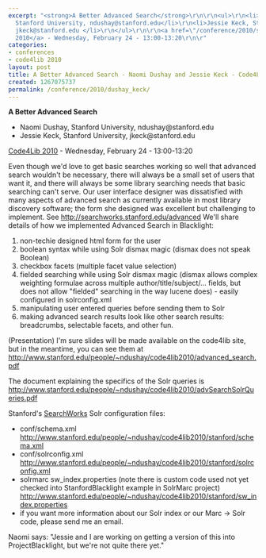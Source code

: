 ```yaml
---
excerpt: "<strong>A Better Advanced Search</strong>\r\n\r\n<ul>\r\n<li>Naomi Dushay,
  Stanford University, ndushay@stanford.edu</li>\r\n<li>Jessie Keck, Stanford University,
  jkeck@stanford.edu </li>\r\n</ul>\r\n\r\n<a href=\"/conference/2010/schedule\">Code4Lib
  2010</a> - Wednesday, February 24 - 13:00-13:20\r\n\r"
categories:
- conferences
- code4lib 2010
layout: post
title: A Better Advanced Search - Naomi Dushay and Jessie Keck - Code4Lib 2010
created: 1267075737
permalink: /conference/2010/dushay_keck/
---
```

<strong>A Better Advanced Search</strong>

<ul>
<li>Naomi Dushay, Stanford University, ndushay@stanford.edu</li>
<li>Jessie Keck, Stanford University, jkeck@stanford.edu </li>
</ul>

<a href="/conference/2010/schedule">Code4Lib 2010</a> - Wednesday, February 24 - 13:00-13:20

Even though we'd love to get basic searches working so well that advanced search wouldn't be necessary, there will always be a small set of users that want it, and there will always be some library searching needs that basic searching can't serve. Our user interface designer was dissatisfied with many aspects of advanced search as currently available in most library discovery software; the form she designed was excellent but challenging to implement. See http://searchworks.stanford.edu/advanced We'll share details of how we implemented Advanced Search in Blacklight:

<ol>
<li>non-techie designed html form for the user</li>
<li>boolean syntax while using Solr dismax magic (dismax does not speak Boolean)</li>
<li>checkbox facets (multiple facet value selection)</li>
<li>fielded searching while using Solr dismax magic (dismax allows complex weighting formulae across multiple author/title/subject/... fields, but does not allow "fielded" searching in the way lucene does) - easily configured in solrconfig.xml </li>
<li>manipulating user entered queries before sending them to Solr</li>
<li>making advanced search results look like other search results: breadcrumbs, selectable facets, and other fun.</li>
</ol>

(Presentation)
I'm sure slides will be made available on the code4lib site, but in the meantime, you can see them at <a href="http://www.stanford.edu/people/~ndushay/code4lib2010/advanced_search.pdf">http://www.stanford.edu/people/~ndushay/code4lib2010/advanced_search.pdf</a>

The document explaining the specifics of the Solr queries is <a href="http://www.stanford.edu/people/~ndushay/code4lib2010/advSearchSolrQueries.pdf">http://www.stanford.edu/people/~ndushay/code4lib2010/advSearchSolrQueries.pdf</a>

Stanford's <a href="searchworks.stanford.edu">SearchWorks</a> Solr configuration files:
<ul>
 <li>conf/schema.xml <a href="http://www.stanford.edu/people/~ndushay/code4lib2010/stanford/schema.xml">http://www.stanford.edu/people/~ndushay/code4lib2010/stanford/schema.xml</a></li>
 <li>conf/solrconfig.xml <a href="http://www.stanford.edu/people/~ndushay/code4lib2010/stanford/solrconfig.xml">http://www.stanford.edu/people/~ndushay/code4lib2010/stanford/solrconfig.xml</a></li>
 <li>solrmarc sw_index.properties (note there is custom code used not yet checked into StanfordBlacklight example in SolrMarc project) <a href="http://www.stanford.edu/people/~ndushay/code4lib2010/stanford/sw_index.properties">http://www.stanford.edu/people/~ndushay/code4lib2010/stanford/sw_index.properties</a></li>
  <li>if you want more information about our Solr index or our Marc -> Solr code, please send me an email.</li>
</ul>

Naomi says: "Jessie and I are working on getting a version of this into ProjectBlacklight, but we're not quite there yet."
